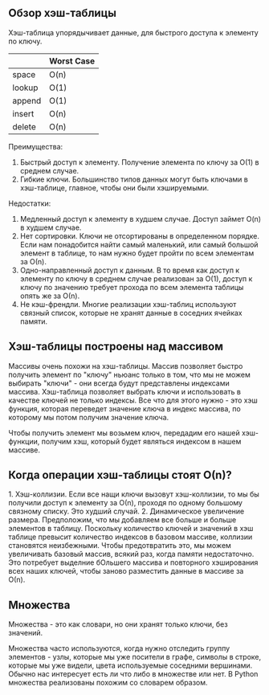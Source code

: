 <h2>Обзор хэш-таблицы</h2>

Хэш-таблица упорядычивает данные, для быстрого доступа к элементу по ключу.

|        | Worst Case |
|--------|------------|
| space  | O(n)       |
| lookup | O(1)       |
| append | O(1)       |
| insert | O(n)       |
| delete | O(n)       |

Преимущества:
1. Быстрый доступ к элементу. Получение элемента по ключу за О(1) в среднем случае.
2. Гибкие ключи. Большинство типов данных могут быть ключами в хэш-таблице, главное, чтобы они были хэшируемыми.

Недостатки:
1. Медленный доступ к элементу в худшем случае. Доступ займет O(n) в худшем случае.
2. Нет сортировки. Ключи не отсортированы в определенном порядке. Если нам понадобится найти самый маленький,
или самый большой элемент в таблице, то нам нужно будет пройти по всем элементам за О(n).
3. Одно-направленный доступ к данным. В то время как доступ к элементу по ключу в среднем случае реализован за О(1),
доступ к ключу по значению требует прохода по всем элемента таблицы опять же за О(n).
4. Не кэш-френдли. Многие реализации хэш-таблиц используют связный список, которые не хранят данные в соседних ячейках памяти.

<h2>Хэш-таблицы построены над массивом</h2>
Массивы очень похожи на хэш-таблицы. Массив позволяет быстро получить элемент по "ключу" ньюанс только в том,
что мы не можем выбирать "ключи" - они всегда будут представлены индексами массива. Хэш-таблица позволяет выбрать ключи
и использовать в качестве ключей не только индексы. Все что для этого нужно - это хэш функция, которая переведет 
значение ключа в индекс массива, по которому мы потом получим значение ключа.

Чтобы получить элемент мы возьмем ключ, передадим его нашей хэш-функции, получим хэш, который будет являться индексом в нашем массиве.

<h2>Когда операции хэш-таблицы стоят О(n)?</h2>
1. Хэш-коллизии. Если все нащи ключи вызовут хэш-коллизии, то мы бы получили доступ к элементу за О(n),
проходя по одному большому связному списку. Это худший случай.
2. Динамическое увеличение размера. Предположим, что мы добавляем все больше и больше элементов в таблицу. Поскольку количество
ключей и значений в хэш таблице превысит количество индексов в базовом массиве, коллизии становятся неизбежными.
Чтобы предотвратить это, мы можем увеличивать базовый массив, всякий раз, когда памяти недостаточно. Это потребует
выделние бОльшего массива и повторного хэширования всех наших ключей, чтобы заново разместить данные в массиве за О(n).

<h2>Множества</h2>
Множества - это как словари, но они хранят только ключи, без значений.

Множества часто используются, когда нужно отследить группу элементов - узлы, которые мы уже посители в графе,
символы в строке, которые мы уже видели, цвета используемые соседними вершинами. Обычно нас интересует есть ли что либо 
в множестве или нет. В Python множества реализованы похожим со словарем образом.
